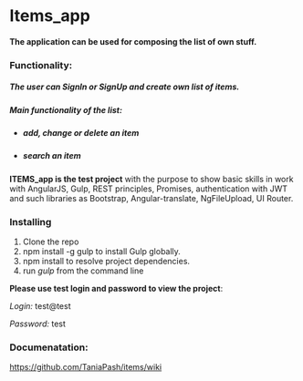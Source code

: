 # Items_app

#### The application can be used for composing the list of own stuff.

### Functionality:
##### The user can SignIn or SignUp and create own list of items. 
##### Main functionality of the list:
* ##### add, change or delete an item
* ##### search an item

**ITEMS_app is the test project** with the purpose to show basic skills in work with AngularJS, Gulp, REST principles, Promises, authentication with JWT and such libraries as Bootstrap, Angular-translate, NgFileUpload, UI Router.

### Installing

1. Clone the repo
2. npm install -g gulp to install Gulp globally.
3. npm install to resolve project dependencies.
4. run *gulp* from the command line

**Please use test login and password to view the project**:

*Login:* test@test

*Password:* test

### Documenatation:
https://github.com/TaniaPash/items/wiki

